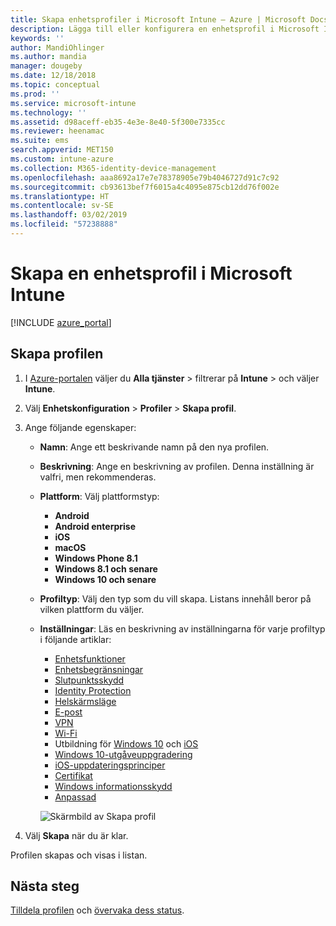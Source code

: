 ```yaml
---
title: Skapa enhetsprofiler i Microsoft Intune – Azure | Microsoft Docs
description: Lägga till eller konfigurera en enhetsprofil i Microsoft Intune, till exempel välja plattformstyp och konfigurera inställningar i Azure-portalen.
keywords: ''
author: MandiOhlinger
ms.author: mandia
manager: dougeby
ms.date: 12/18/2018
ms.topic: conceptual
ms.prod: ''
ms.service: microsoft-intune
ms.technology: ''
ms.assetid: d98aceff-eb35-4e3e-8e40-5f300e7335cc
ms.reviewer: heenamac
ms.suite: ems
search.appverid: MET150
ms.custom: intune-azure
ms.collection: M365-identity-device-management
ms.openlocfilehash: aaa8692a17e7e78378905e79b4046727d91c7c92
ms.sourcegitcommit: cb93613bef7f6015a4c4095e875cb12dd76f002e
ms.translationtype: HT
ms.contentlocale: sv-SE
ms.lasthandoff: 03/02/2019
ms.locfileid: "57238888"
---
```

# <a name="create-a-device-profile-in-microsoft-intune"></a>Skapa en enhetsprofil i Microsoft Intune

[!INCLUDE [azure_portal](./includes/azure_portal.md)]

## <a name="create-the-profile"></a>Skapa profilen

1. I [Azure-portalen](https://portal.azure.com) väljer du **Alla tjänster** > filtrerar på **Intune** > och väljer **Intune**.

2. Välj **Enhetskonfiguration** > **Profiler** > **Skapa profil**.

3. Ange följande egenskaper:

   - **Namn**: Ange ett beskrivande namn på den nya profilen.
   - **Beskrivning**: Ange en beskrivning av profilen. Denna inställning är valfri, men rekommenderas.
   - **Plattform**: Välj plattformstyp:  

       - **Android**
       - **Android enterprise**
       - **iOS**
       - **macOS**
       - **Windows Phone 8.1**
       - **Windows 8.1 och senare**
       - **Windows 10 och senare**

   - **Profiltyp**: Välj den typ som du vill skapa. Listans innehåll beror på vilken plattform du väljer.
   - **Inställningar**: Läs en beskrivning av inställningarna för varje profiltyp i följande artiklar:

       -  [Enhetsfunktioner](device-features-configure.md)
       -  [Enhetsbegränsningar](device-restrictions-configure.md)
       -  [Slutpunktsskydd](endpoint-protection-configure.md)
       -  [Identity Protection](identity-protection-configure.md)  
       -  [Helskärmsläge](kiosk-settings.md)
       -  [E-post](email-settings-configure.md)
       -  [VPN](vpn-settings-configure.md)
       -  [Wi-Fi](wi-fi-settings-configure.md)
       -  Utbildning för [Windows 10](education-settings-configure.md) och [iOS](wi-fi-settings-ios.md)
       -  [Windows 10-utgåveuppgradering](edition-upgrade-configure-windows-10.md)
       -  [iOS-uppdateringsprinciper](software-updates-ios.md)
       -  [Certifikat](certificates-configure.md)
       -  [Windows informationsskydd](windows-information-protection-configure.md)
       -  [Anpassad](custom-settings-configure.md)

     ![Skärmbild av Skapa profil](./media/create-device-profile.png)

4. Välj **Skapa** när du är klar.

Profilen skapas och visas i listan.

## <a name="next-steps"></a>Nästa steg
[Tilldela profilen](device-profile-assign.md) och [övervaka dess status](device-profile-monitor.md).
